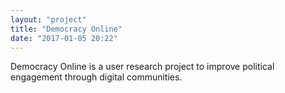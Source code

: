 ```yaml
---
layout: "project"
title: "Democracy Online"
date: "2017-01-05 20:22"
---
```


Democracy Online is a user research project to improve political engagement through digital communities.
